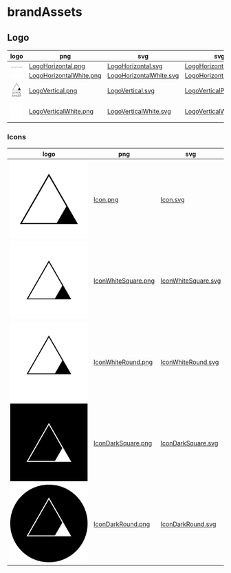 # brandAssets

## Logo

logo | png | svg | svg padding
--- | --- |--- | ---
<img src="LogoHorizontal.png" width="500px"/> | [LogoHorizontal.png](LogoHorizontal.png) | [LogoHorizontal.svg](LogoHorizontal.svg) | [LogoHorizontalPadding.svg](LogoHorizontalPadding.svg)
<img src="LogoHorizontalWhite.png" width="500px"/> | [LogoHorizontalWhite.png](LogoHorizontalWhite.png) | [LogoHorizontalWhite.svg](LogoHorizontalWhite.svg) | [LogoHorizontalWhitePadding.svg](LogoHorizontalWhitePadding.svg)
<img src="LogoVertical.png" width="200px"/> | [LogoVertical.png](LogoVertical.png) | [LogoVertical.svg](LogoVertical.svg) | [LogoVerticalPadding.svg](LogoVerticalPadding.svg)
<img src="LogoVerticalWhite.png" width="200px"/> | [LogoVerticalWhite.png](LogoHorizontalWhite.png) | [LogoVerticalWhite.svg](LogoVerticalWhite.svg) | [LogoVerticalWhitePadding.svg](LogoVerticalWhitePadding.svg)

### Icons

logo | png | svg 
--- | --- |---
<img src="Icon.png" width="200px"/> | [Icon.png](Icon.png) | [Icon.svg](Icon.svg)
<img src="IconWhiteSquare.png" width="200px"/> | [IconWhiteSquare.png](IconWhiteSquare.png) | [IconWhiteSquare.svg](IconWhiteSquare.svg)
<img src="IconWhiteRound.png" width="200px"/> | [IconWhiteRound.png](IconWhiteRound.png) | [IconWhiteRound.svg](IconWhiteRound.svg)
<img src="IconDarkSquare.png" width="200px"/> | [IconDarkSquare.png](IconDarkSquare.png) | [IconDarkSquare.svg](IconDarkSquare.svg)
<img src="IconDarkRound.png" width="200px"/> | [IconDarkRound.png](IconDarkRound.png) | [IconDarkRound.svg](IconDarkRound.svg)

